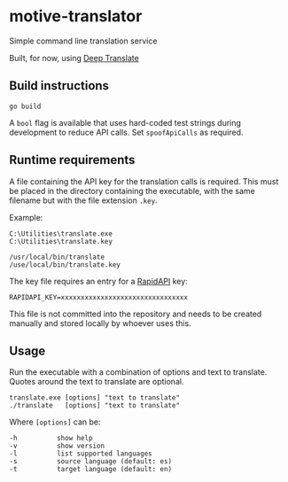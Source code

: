 # motive-translator
Simple command line translation service

Built, for now, using [Deep Translate](https://rapidapi.com/gatzuma/api/deep-translate1)

## Build instructions
```shell
go build
```

A `bool` flag is available that uses hard-coded test strings during development to reduce API calls. Set `spoofApiCalls` as required.

## Runtime requirements
A file containing the API key for the translation calls is required. This must be placed in the directory containing the executable, with the same filename but with the file extension `.key`. 

Example:
```
C:\Utilities\translate.exe
C:\Utilities\translate.key

/usr/local/bin/translate
/use/local/bin/translate.key
```

The key file requires an entry for a [RapidAPI](https://rapidapi.com/hub) key:
```properties
RAPIDAPI_KEY=xxxxxxxxxxxxxxxxxxxxxxxxxxxxxxxx
```

This file is not committed into the repository and needs to be created manually and stored locally by whoever uses this.

## Usage
Run the executable with a combination of options and text to translate. Quotes around the text to translate are optional.

```shell
translate.exe [options] "text to translate"
./translate   [options] "text to translate"
```

Where `[options]` can be:
```shell
-h          show help
-v          show version
-l          list supported languages
-s          source language (default: es)
-t          target language (default: en)
```
